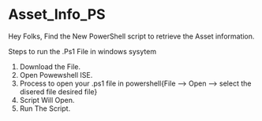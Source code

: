 # Asset_Info_PS
Hey Folks, Find the New PowerShell script to retrieve the Asset information.

Steps to run the .Ps1 File in windows sysytem
1) Download the File.
2) Open Powewshell ISE.
3) Process to open your .ps1 file in powershell{File --> Open --> select the disered file desired file}
4) Script Will Open.
5) Run The Script.
